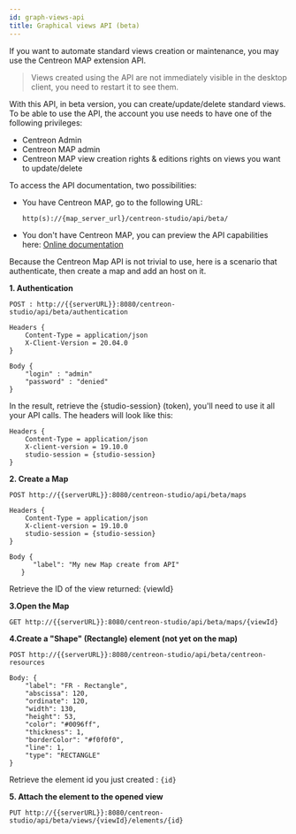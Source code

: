 ```yaml
---
id: graph-views-api
title: Graphical views API (beta)
---
```


If you want to automate standard views creation or maintenance, you may
use the Centreon MAP extension API.

> Views created using the API are not immediately visible in the desktop client, you need to
> restart it to see them.

With this API, in beta version, you can create/update/delete standard
views. To be able to use the API, the account you use needs to have one
of the following privileges:

-   Centreon Admin
-   Centreon MAP admin
-   Centreon MAP view creation rights & editions rights on views you
    want to update/delete

To access the API documentation, two possibilities:

-   You have Centreon MAP, go to the following URL:

     `http(s)://{map_server_url}/centreon-studio/api/beta/`

-   You don\'t have Centreon MAP, you can preview the API capabilities
    here: [Online documentation](https://docs.centreon.com/api/centreon-map/)

Because the Centreon Map API is not trivial to use, here is a scenario
that authenticate, then create a map and add an host on it.

**1. Authentication**

```
POST : http://{{serverURL}}:8080/centreon-studio/api/beta/authentication
```

```
Headers {
    Content-Type = application/json
    X-Client-Version = 20.04.0
}

Body {
    "login" : "admin"
    "password" : "denied"
}
```

In the result, retrieve the {studio-session} (token), you\'ll need to
use it all your API calls. The headers will look like this:

```
Headers {
    Content-Type = application/json
    X-client-version = 19.10.0
    studio-session = {studio-session}
}
```

**2. Create a Map**

```
POST http://{{serverURL}}:8080/centreon-studio/api/beta/maps
```

```
Headers {
    Content-Type = application/json
    X-client-version = 19.10.0
    studio-session = {studio-session}
}

Body {
      "label": "My new Map create from API"
   }
```

Retrieve the ID of the view returned: {viewId}

**3.Open the Map**

```
GET http://{{serverURL}}:8080/centreon-studio/api/beta/maps/{viewId}
```

**4.Create a \"Shape\" (Rectangle) element (not yet on the map)**

```
POST http://{{serverURL}}:8080/centreon-studio/api/beta/centreon-resources
```

```
Body: {
    "label": "FR - Rectangle",
    "abscissa": 120,
    "ordinate": 120,
    "width": 130,
    "height": 53,
    "color": "#0096ff",
    "thickness": 1,
    "borderColor": "#f0f0f0",
    "line": 1,
    "type": "RECTANGLE"
}
```

Retrieve the element id you just created : `{id}`

**5. Attach the element to the opened view**

```
PUT http://{{serverURL}}:8080/centreon-studio/api/beta/views/{viewId}/elements/{id}
```

